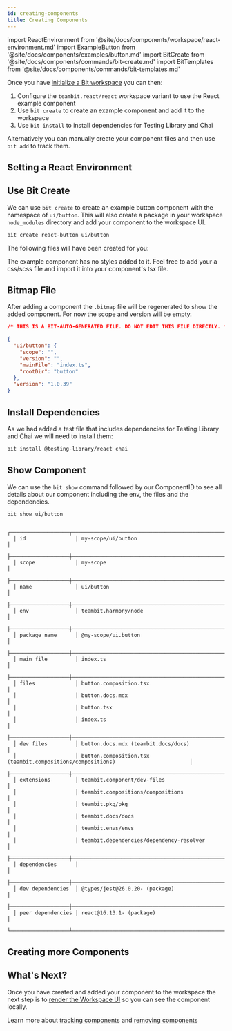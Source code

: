 ```yaml
---
id: creating-components
title: Creating Components
---
```


import ReactEnvironment from '@site/docs/components/workspace/react-environment.md'
import ExampleButton from '@site/docs/components/examples/button.md'
import BitCreate from '@site/docs/components/commands/bit-create.md'
import BitTemplates from '@site/docs/components/commands/bit-templates.md'

Once you have [initialize a Bit workspace](/getting-started/initializing-workspace) you can then:

1. Configure the `teambit.react/react` workspace variant to use the React example component
2. Use `bit create` to create an example component and add it to the workspace
3. Use `bit install` to install dependencies for Testing Library and Chai

Alternatively you can manually create your component files and then use `bit add` to track them.

## Setting a React Environment

<ReactEnvironment />

## Use Bit Create

We can use `bit create` to create an example button component with the namespace of `ui/button`. This will also create a package in your workspace `node_modules` directory and add your component to the workspace UI.

```sh
bit create react-button ui/button
```

The following files will have been created for you:

<ExampleButton />

The example component has no styles added to it. Feel free to add your a css/scss file and import it into your component's tsx file.

## Bitmap File

After adding a component the `.bitmap` file will be regenerated to show the added component. For now the scope and version will be empty.

```json
/* THIS IS A BIT-AUTO-GENERATED FILE. DO NOT EDIT THIS FILE DIRECTLY. */

{
  "ui/button": {
    "scope": "",
    "version": "",
    "mainFile": "index.ts",
    "rootDir": "button"
  },
  "version": "1.0.39"
}
```

## Install Dependencies

As we had added a test file that includes dependencies for Testing Library and Chai we will need to install them:

```sh
bit install @testing-library/react chai
```

## Show Component

We can use the `bit show` command followed by our ComponentID to see all details about our component including the env, the files and the dependencies.

```shell
bit show ui/button
```

```shell
  ┌───────────────────┬───────────────────────────────────────────────────────────────────────────────────┐
  │ id                │ my-scope/ui/button                                                                │
  ├───────────────────┼───────────────────────────────────────────────────────────────────────────────────┤
  │ scope             │ my-scope                                                                          │
  ├───────────────────┼───────────────────────────────────────────────────────────────────────────────────┤
  │ name              │ ui/button                                                                         │
  ├───────────────────┼───────────────────────────────────────────────────────────────────────────────────┤
  │ env               │ teambit.harmony/node                                                              │
  ├───────────────────┼───────────────────────────────────────────────────────────────────────────────────┤
  │ package name      │ @my-scope/ui.button                                                               │
  ├───────────────────┼───────────────────────────────────────────────────────────────────────────────────┤
  │ main file         │ index.ts                                                                          │
  ├───────────────────┼───────────────────────────────────────────────────────────────────────────────────┤
  │ files             │ button.composition.tsx                                                            │
  │                   │ button.docs.mdx                                                                   │
  │                   │ button.tsx                                                                        │
  │                   │ index.ts                                                                          │
  ├───────────────────┼───────────────────────────────────────────────────────────────────────────────────┤
  │ dev files         │ button.docs.mdx (teambit.docs/docs)                                               │
  │                   │ button.composition.tsx (teambit.compositions/compositions)                        │
  ├───────────────────┼───────────────────────────────────────────────────────────────────────────────────┤
  │ extensions        │ teambit.component/dev-files                                                       │
  │                   │ teambit.compositions/compositions                                                 │
  │                   │ teambit.pkg/pkg                                                                   │
  │                   │ teambit.docs/docs                                                                 │
  │                   │ teambit.envs/envs                                                                 │
  │                   │ teambit.dependencies/dependency-resolver                                          │
  ├───────────────────┼───────────────────────────────────────────────────────────────────────────────────┤
  │ dependencies      │                                                                                   │
  ├───────────────────┼───────────────────────────────────────────────────────────────────────────────────┤
  │ dev dependencies  │ @types/jest@26.0.20- (package)                                                    │
  ├───────────────────┼───────────────────────────────────────────────────────────────────────────────────┤
  │ peer dependencies │ react@16.13.1- (package)                                                          │
  └───────────────────┴───────────────────────────────────────────────────────────────────────────────────┘
```

## Creating more Components

<BitCreate />

<BitTemplates />

## What's Next?

Once you have created and added your component to the workspace the next step is to [render the Workspace UI](workspace-ui) so you can see the component locally.

Learn more about [tracking components](/building-with-bit/tracking-components) and [removing components](building-with-bit/removing-components)
